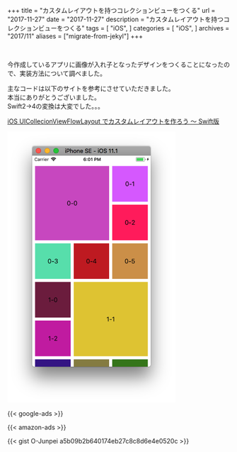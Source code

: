+++
title = "カスタムレイアウトを持つコレクションビューをつくる"
url = "2017-11-27"
date = "2017-11-27"
description = "カスタムレイアウトを持つコレクションビューをつくる"
tags = [
    "iOS",
]
categories = [
    "iOS",
]
archives = "2017/11"
aliases = ["migrate-from-jekyl"]
+++

<br>

今作成しているアプリに画像が入れ子となったデザインをつくることになったので、実装方法について調べました。  

主なコードは以下のサイトを参考にさせていただきました。  
本当にありがとうございました。  
Swift2->4の変換は大変でした。。。  

[iOS UICollecionViewFlowLayout でカスタムレイアウトを作ろう ～ Swift版](https://www.indetail.co.jp/blog/5257/)

![alt](1.png)

<!-- Google Ads -->
{{< google-ads >}}

<!-- Amazon Ads -->
{{< amazon-ads >}}

{{< gist O-Junpei a5b09b2b640174eb27c8c8d6e4e0520c >}}
